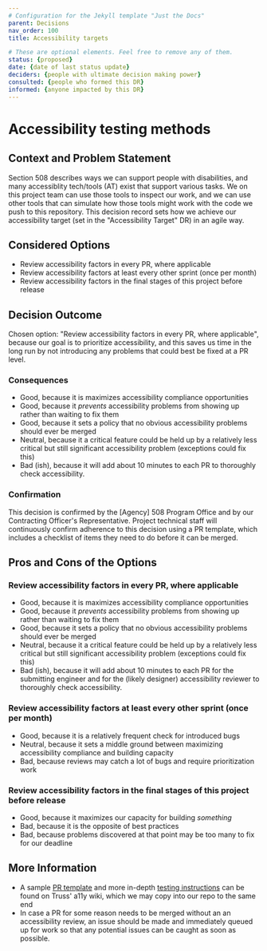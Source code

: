 ```yaml
---
# Configuration for the Jekyll template "Just the Docs"
parent: Decisions
nav_order: 100
title: Accessibility targets

# These are optional elements. Feel free to remove any of them.
status: {proposed}
date: {date of last status update}
deciders: {people with ultimate decision making power}
consulted: {people who formed this DR}
informed: {anyone impacted by this DR}
---
```

<!-- we need to disable MD025, because we use the different heading "ADR Template" in the homepage (see above) than it is foreseen in the template -->
<!-- markdownlint-disable-next-line MD025 -->
# Accessibility testing methods

## Context and Problem Statement

Section 508 describes ways we can support people with disabilities, and many accessiblity tech/tools (AT) exist that support various tasks. We on this project team can use those tools to inspect our work, and we can use other tools that can simulate how those tools might work with the code we push to this repository. This decision record sets how we achieve our accessibility target (set in the "Accessibility Target" DR) in an agile way.

## Considered Options

* Review accessibility factors in every PR, where applicable
* Review accessibility factors at least every other sprint (once per month)
* Review accessibility factors in the final stages of this project before release

## Decision Outcome

Chosen option: "Review accessibility factors in every PR, where applicable", because our goal is to prioritize accessibility, and this saves us time in the long run by not introducing any problems that could best be fixed at a PR level.

### Consequences

* Good, because it is maximizes accessibility compliance opportunities
* Good, because it *prevents* accessibility problems from showing up rather than waiting to fix them
* Good, because it sets a policy that no obvious accessibility problems should ever be merged
* Neutral, because it a critical feature could be held up by a relatively less critical but still significant accessibility problem (exceptions could fix this)
* Bad (ish), because it will add about 10 minutes to each PR to thoroughly check accessibility.

### Confirmation

This decision is confirmed by the [Agency] 508 Program Office and by our Contracting Officer's Representative. Project technical staff will continuously confirm adherence to this decision using a PR template, which includes a checklist of items they need to do before it can be merged.

## Pros and Cons of the Options

### Review accessibility factors in every PR, where applicable

* Good, because it is maximizes accessibility compliance opportunities
* Good, because it *prevents* accessibility problems from showing up rather than waiting to fix them
* Good, because it sets a policy that no obvious accessibility problems should ever be merged
* Neutral, because it a critical feature could be held up by a relatively less critical but still significant accessibility problem (exceptions could fix this)
* Bad (ish), because it will add about 10 minutes to each PR for the submitting engineer and for the (likely designer) accessibility reviewer to thoroughly check accessibility.

### Review accessibility factors at least every other sprint (once per month)

* Good, because it is a relatively frequent check for introduced bugs
* Neutral, because it sets a middle ground between maximizing accessibility compliance and building capacity
* Bad, because reviews may catch a lot of bugs and require prioritization work

### Review accessibility factors in the final stages of this project before release

* Good, because it maximizes our capacity for building *something*
* Bad, because it is the opposite of best practices
* Bad, because problems discovered at that point may be too many to fix for our deadline

## More Information
* A sample [PR template](https://github.com/trussworks/accessibility/blob/main/SAMPLE_PR_TEMPLATE.md) and more in-depth [testing instructions](https://github.com/trussworks/accessibility/blob/main/sample_a11y_testing_process.md) can be found on Truss' a11y wiki, which we may copy into our repo to the same end
* In case a PR for some reason needs to be merged without an an accessibility review, an issue should be made and immediately queued up for work so that any potential issues can be caught as soon as possible.

